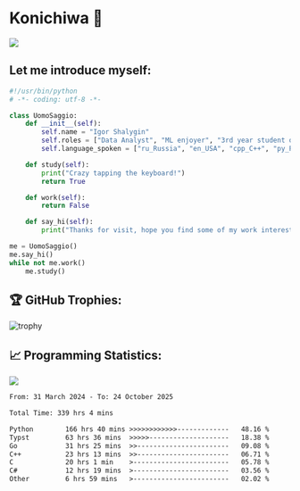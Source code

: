 # Konichiwa 👋
![](https://komarev.com/ghpvc/?username=IgorFandre&color=brightgreen)

## Let me introduce myself:
```py
#!/usr/bin/python
# -*- coding: utf-8 -*-

class UomoSaggio:
    def __init__(self):
        self.name = "Igor Shalygin"
        self.roles = ["Data Analyst", "ML enjoyer", "3rd year student of MIPT"]
        self.language_spoken = ["ru_Russia", "en_USA", "cpp_C++", "py_Python", "go_Golang"]

    def study(self):
        print("Crazy tapping the keyboard!")
        return True

    def work(self):
        return False

    def say_hi(self):
        print("Thanks for visit, hope you find some of my work interesting.")

me = UomoSaggio()
me.say_hi()
while not me.work()
    me.study()
```

## 🏆 GitHub Trophies:
![trophy](https://github-profile-trophy.vercel.app/?username=IgorFandre&title=MultiLanguage,Repositories,Commits,Experience,PullRequest,Reviews)

## 📈 Programming Statistics:

![](https://github-profile-summary-cards.vercel.app/api/cards/profile-details?username=IgorFandre&theme=solarized_dark)

<!--START_SECTION:waka-->

```txt
From: 31 March 2024 - To: 24 October 2025

Total Time: 339 hrs 4 mins

Python        166 hrs 40 mins >>>>>>>>>>>>-------------   48.16 %
Typst         63 hrs 36 mins  >>>>>--------------------   18.38 %
Go            31 hrs 25 mins  >>-----------------------   09.08 %
C++           23 hrs 13 mins  >>-----------------------   06.71 %
C             20 hrs 1 min    >------------------------   05.78 %
C#            12 hrs 19 mins  >------------------------   03.56 %
Other         6 hrs 59 mins   >------------------------   02.02 %
```

<!--END_SECTION:waka-->
